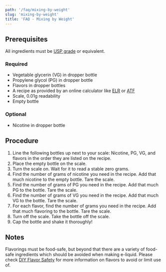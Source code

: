 ```yaml
---
path: '/faq/mixing-by-weight'
slug: 'mixing-by-weight'
title: 'FAQ - Mixing by Weight'
---
```


## Prerequisites

All ingredients must be [USP grade](https://www.usp.org/) or equivalent.

### Required

- Vegetable glycerin (VG) in dropper bottle
- Propylene glycol (PG) in dropper bottle
- Flavors in dropper bottles
- A recipe as provided by an online calculator like [ELR](https://e-liquid-recipes.com/) or [ATF](https://alltheflavors.com/)
- Scale, 0.01g readability
- Empty bottle

### Optional

- Nicotine in dropper bottle

## Procedure

1. Line the following bottles up next to your scale: Nicotine, PG, VG, and flavors in the order they are listed on the recipe.
1. Place the empty bottle on the scale.
1. Turn the scale on. Wait for it to read a stable zero grams.
1. Find the number of grams of nicotine you need in the recipe. Add that much nicotine to the empty bottle. Tare the scale.
1. Find the number of grams of PG you need in the recipe. Add that much PG to the bottle. Tare the scale.
1. Find the number of grams of VG you need in the recipe. Add that much VG to the bottle. Tare the scale.
1. For each flavor, find the number of grams you need in the recipe. Add that much flavoring to the bottle. Tare the scale.
1. Turn off the scale. Take the bottle off the scale.
1. Cap the bottle and shake it thoroughly!

## Notes

Flavorings must be food-safe, but beyond that there are a variety of food-safe ingredients which should be avoided when making e-liquid. Please check [DIY Flavor Safety](https://safety.diyejuice.org) for more information on flavors to avoid or limit use of.
